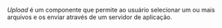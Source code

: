 _Upload_ é um componente que permite ao usuário selecionar um ou mais arquivos e os enviar através de um servidor de aplicação.
